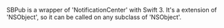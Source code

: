 SBPub is a wrapper of 'NotificationCenter' with Swift 3. It's a extension of 'NSObject', so it can be called on any subclass of 'NSObject'.
